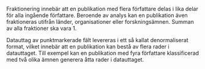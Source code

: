 Fraktionering innebär att en publikation med flera författare delas i lika delar för alla ingående författare. Beroende av analys kan en publikation även fraktioneras utifrån länder, organisationer eller forskningsämnen. Summan av alla fraktioner ska vara 1.  

Datauttag av punktmarkerade fält levereras i ett så kallat denormaliserat format, vilket innebär att en publikation kan bestå av flera rader i datauttaget. Till exempel kan en publikation med fyra författare klassificerad med två olika ämnen generera åtta rader i datauttaget.  
